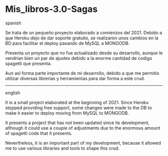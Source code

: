 # Mis_libros-3.0-Sagas

spanish

Se trata de un pequeño proyecto elaborado a comienzos del 2021.
Debido a que Heroku dejo de dar soporte gratuito, se realizaron unos cambios en la BD para facilitar el deploy
pasando de MySQL a MONGODB.

Presenta un proyecto que no fue actualizado desde su desarrollo, aunque le vendrian bien un par de ajustes 
debido a la enorme cantidad de codigo spagetti que presenta.

Aun así forma parte importante de mi desarrollo, debido a que me permitio utilizar diversas librerias
y herramientas para dar forma a este crud.


----

english

It is a small project elaborated at the beginning of 2021.
Since Heroku stopped providing free support, some changes were made to the DB to make it easier to deploy
moving from MySQL to MONGODB.

It presents a project that has not been updated since its development, although it could use a couple of adjustments
due to the enormous amount of spagetti code that it presents.

Nevertheless, it is an important part of my development, because it allowed me to use various libraries
and tools to shape this crud.

